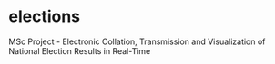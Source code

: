 # elections
MSc Project - Electronic Collation, Transmission and Visualization of National Election Results in Real-Time
